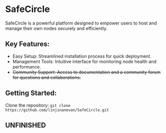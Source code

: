 # SafeCircle
SafeCircle is a powerful platform designed to empower users to host and manage their own nodes securely and efficiently.

## Key Features:
- Easy Setup: Streamlined installation process for quick deployment.
- Management Tools: Intuitive interface for monitoring node health and performance.
- ~~Community Support: Access to documentation and a community forum for questions and collaborations.~~

## Getting Started:
Clone the repository:
```git clone https://github.com/linjinanevan/SafeCircle.git```

## UNFINISHED